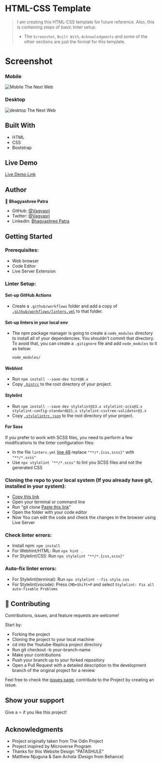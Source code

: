 # HTML-CSS Template

> I am creating this HTML-CSS template for future reference.
> Also, this is containing steps of basic linter setup.
> - The `Screenshot`, `Built With`, `Acknowledgments` and some of the other sections are just the format for this template.

# Screenshot

### Mobile

![Mobile The Next Web](mobile-art.png)

### Desktop

![desktop The Next Web](articles.png)

## Built With

- HTML
- CSS
- Bootstrap

## Live Demo

[Live Demo Link](https://vagyasri.github.io/HTML-CSS-template/)

## Author

👤 **Bhagyashree Patra**

- GitHub: [@Vagyasri](https://github.com/Vagyasri)
- Twitter: [@Vagyasri](https://twitter.com/Vagyasri)
- LinkedIn: [Bhagyashree Patra](https://www.linkedin.com/in/bhagyashree-patra-029bb059/)

## Getting Started

### Prerequisites:

- Web browser
- Code Editor
- Live Server Extension

### Linter Setup:

#### Set-up GitHub Actions

- Create a `.github/workflows` folder and add a copy of [`.github/workflows/linters.yml`](.github/workflows/linters.yml) to that folder.

#### Set-up linters in your local env

- The npm package manager is going to create a `node_modules` directory to install all of your dependencies. You shouldn't commit that directory. To avoid that, you can create a `.gitignore` file and add `node_modules` to it as below:

    ```
    node_modules/
    ```

#### Webhint

- Run `npm install --save-dev hint@6.x`
- Copy [`.hintrc`](.hintrc) to the root directory of your project.

#### Stylelint

- Run `npm install --save-dev stylelint@13.x stylelint-scss@3.x stylelint-config-standard@21.x stylelint-csstree-validator@1.x`
- Copy [`.stylelintrc.json`](.stylelintrc.json) to the root directory of your project.

#### For Sass
If you prefer to work with SCSS files, you need to perform a few modifications to the linter configuration files:
  - In the file `linters.yml` [line 48](https://github.com/Vagyasri/HTML-CSS-template/blob/main/.github/workflows/linters.yml#L48) replace `"**/*.{css,scss}"` with `"**/*.scss"`
  - Use `npx stylelint "**/*.scss"` to lint you SCSS files and not the generated CSS

### Cloning the repo to your local system (If you already have git, installed in your system):

- [Copy this link](https://vagyasri.github.io/HTML-CSS-template/)
- Open your terminal or command line
- Run "git clone [Paste this link](https://vagyasri.github.io/HTML-CSS-template/)"
- Open the folder with your code editor
- Now You can edit the code and check the changes in the browser using Live Server

### Check linter errors:

- Install npm: `npm install`
- For Webhint/HTML: Run `npx hint .`
- For Stylelint/CSS: Run `npx stylelint "**/*.{css,scss}"`

### Auto-fix linter errors:
- For Stylelint(terminal): Run `npx stylelint --fix style.css`
- For Stylelint(vscode): Press `CMD+Shift+P` and select `Stylelint: Fix all auto-fixable Problems`

## 🤝 Contributing

Contributions, issues, and feature requests are welcome!

Start by:

- Forking the project
- Cloning the project to your local machine
- cd into the Youtube-Replica project directory
- Run git checkout -b your-branch-name
- Make your contributions
- Push your branch up to your forked repository
- Open a Pull Request with a detailed description to the development branch of the original project for a review

Feel free to check the [issues page](https://github.com/Vagyasri/HTML-CSS-template), contribute to the Project by creating an issue.


## Show your support

Give a ⭐️ if you like this project!

## Acknowledgments
- Project originally taken from The Odin Project
- Project inspired by Microverse Program
- Thanks for this Website Design "PATASHULE"
- Matthew Njuguna & Sam Achola (Design from Behance)
